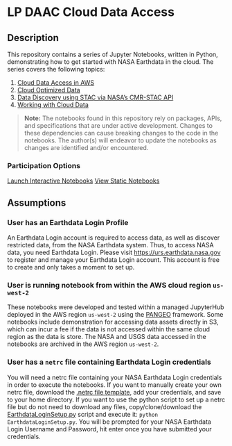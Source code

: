 # LP DAAC Cloud Data Access

## Description

This repository contains a series of Jupyter Notebooks, written in Python, demonstrating how to get started with NASA Earthdata in the cloud. The series covers the following topics:  
1. [Cloud Data Access in AWS](https://nbviewer.jupyter.org/github/amfriesz/lpdaac_cloud_data_access/blob/main/notebooks/Topic_1__AWS_Data_Access.ipynb)
2. [Cloud Optimized Data](https://nbviewer.jupyter.org/github/amfriesz/lpdaac_cloud_data_access/blob/main/notebooks/Topic_2__Cloud_Optimized_Data.ipynb)
3. [Data Discovery using STAC via NASA’s CMR-STAC API](https://nbviewer.jupyter.org/github/amfriesz/lpdaac_cloud_data_access/blob/main/notebooks/Topic_3__Data_Discovery_STAC_CMR-STAC_API.ipynb)
4. [Working with Cloud Data](https://nbviewer.jupyter.org/github/amfriesz/lpdaac_cloud_data_access/blob/main/notebooks/Topic_4__Data_Proximate_Compute.ipynb)

> **Note:** The notebooks found in this repository rely on packages, APIs, and specifications that are under active development. Changes to these dependencies can cause breaking changes to the code in the notebooks. The author(s) will endeavor to update the notebooks as changes are identified and/or encountered.

### Participation Options
[Launch Interactive Notebooks](https://openscapes.2i2c.cloud/hub/user-redirect/git-pull?repo=https%3A%2F%2Fgithub.com%2Famfriesz%2Flpdaac_cloud_data_access&urlpath=lab%2Ftree%2Flpdaac_cloud_data_access%2F&branch=main)
[View Static Notebooks](https://nbviewer.org/github/amfriesz/lpdaac_cloud_data_access/tree/main/notebooks/)

## Assumptions

### User has an Earthdata Login Profile

An Earthdata Login account is required to access data, as well as discover restricted data, from the NASA Earthdata system. Thus, to access NASA data, you need Earthdata Login. Please visit <https://urs.earthdata.nasa.gov> to register and manage your Earthdata Login account. This account is free to create and only takes a moment to set up.  

### User is running notebook from within the AWS cloud region `us-west-2`

These notebooks were developed and tested within a managed JupyterHub deployed in the AWS region `us-west-2` using the [PANGEO](https://pangeo.io/) framework. Some notebooks include demonstration for accessing data assets directly in S3, which can incur a fee if the data is not accessed within the same cloud region as the data is store. The NASA and USGS data accessed in the notebooks are archived in the AWS region `us-west-2`.  

### User has a `netrc` file containing Earthdata Login credentials

You will need a netrc file containing your NASA Earthdata Login credentials in order to execute the notebooks. If you want to manually create your own netrc file, download the [.netrc file template](https://git.earthdata.nasa.gov/projects/LPDUR/repos/daac_data_download_python/browse/.netrc), add your credentials, and save to your home directory. If you want to use the python script to set up a netrc file but do not need to download any files, copy/clone/download the [EarthdataLoginSetup.py](https://git.earthdata.nasa.gov/projects/LPDUR/repos/daac_data_download_python/browse/EarthdataLoginSetup.py) script and execute it: `python EarthdataLoginSetup.py`. You will be prompted for your NASA Earthdata Login Username and Password, hit enter once you have submitted your credentials.  
 